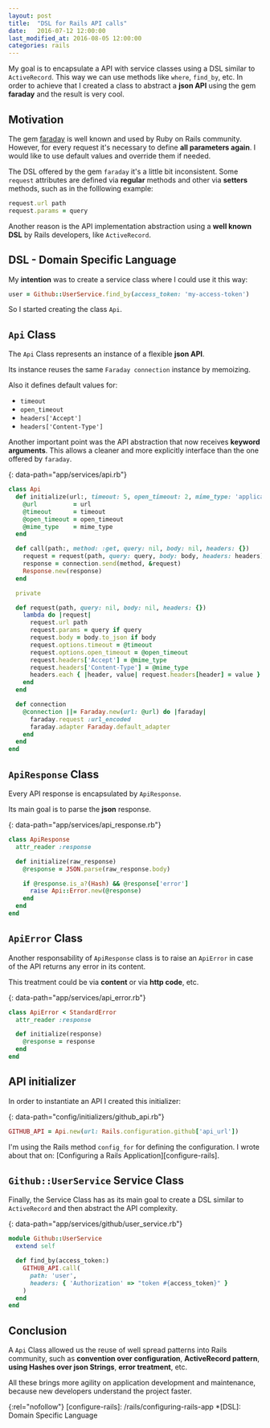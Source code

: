 ```yaml
---
layout: post
title:  "DSL for Rails API calls"
date:   2016-07-12 12:00:00
last_modified_at: 2016-08-05 12:00:00
categories: rails
---
```

My goal is to encapsulate a API with service classes using a DSL similar to `ActiveRecord`. This way we can use methods like `where`, `find_by`, etc. In order to achieve that I created a class to abstract a **json API** using the gem **faraday** and the result is very cool.

## Motivation

The gem [faraday] is well known and used by Ruby on Rails community. However, for every request it's necessary to define **all parameters again**. I would like to use default values and override them if needed.

The DSL offered by the gem `faraday` it's a little bit inconsistent. Some `request` attributes are defined via **regular** methods and other via **setters** methods, such as in the folllowing example:

```ruby
request.url path
request.params = query
```

Another reason is the API implementation abstraction using a **well known DSL** by Rails developers, like `ActiveRecord`.

## DSL - Domain Specific Language

My **intention** was to create a service class where I could use it this way:

```ruby
user = Github::UserService.find_by(access_token: 'my-access-token')
```

So I started creating the class `Api`.

## `Api` Class

The `Api` Class represents an instance of a flexible **json API**.

Its instance reuses the same `Faraday connection` instance by memoizing.

Also it defines default values for:

- `timeout`
- `open_timeout`
- `headers['Accept']`
- `headers['Content-Type']`

Another important point was the API abstraction that now receives **keyword arguments**. This allows a cleaner and more explicitly interface than the one offered by `faraday`.

{: data-path="app/services/api.rb"}
```ruby
class Api
  def initialize(url:, timeout: 5, open_timeout: 2, mime_type: 'application/json')
    @url          = url
    @timeout      = timeout
    @open_timeout = open_timeout
    @mime_type    = mime_type
  end

  def call(path:, method: :get, query: nil, body: nil, headers: {})
    request = request(path, query: query, body: body, headers: headers)
    response = connection.send(method, &request)
    Response.new(response)
  end

  private

  def request(path, query: nil, body: nil, headers: {})
    lambda do |request|
      request.url path
      request.params = query if query
      request.body = body.to_json if body
      request.options.timeout = @timeout
      request.options.open_timeout = @open_timeout
      request.headers['Accept'] = @mime_type
      request.headers['Content-Type'] = @mime_type
      headers.each { |header, value| request.headers[header] = value }
    end
  end

  def connection
    @connection ||= Faraday.new(url: @url) do |faraday|
      faraday.request :url_encoded
      faraday.adapter Faraday.default_adapter
    end
  end
end
```

## `ApiResponse` Class

Every API response is encapsulated by `ApiResponse`.

Its main goal is to parse the **json** response.

{: data-path="app/services/api_response.rb"}
```ruby
class ApiResponse
  attr_reader :response

  def initialize(raw_response)
    @response = JSON.parse(raw_response.body)

    if @response.is_a?(Hash) && @response['error']
      raise Api::Error.new(@response)
    end
  end
end
```

## `ApiError` Class

Another responsability of `ApiResponse` class is to raise an `ApiError` in case of the API returns any error in its content.

This treatment could be via **content** or via **http code**, etc.

{: data-path="app/services/api_error.rb"}
```ruby
class ApiError < StandardError
  attr_reader :response

  def initialize(response)
    @response = response
  end
end
```

## API initializer

In order to instantiate an API I created this initializer:

{: data-path="config/initializers/github_api.rb"}
```ruby
GITHUB_API = Api.new(url: Rails.configuration.github['api_url'])
```

I'm using the Rails method `config_for` for defining the configuration. I wrote about that on: [Configuring a Rails Application][configure-rails].

## `Github::UserService` Service Class

Finally, the Service Class has as its main goal to create a DSL similar to `ActiveRecord` and then abstract the API complexity.

{: data-path="app/services/github/user_service.rb"}
```ruby
module Github::UserService
  extend self

  def find_by(access_token:)
    GITHUB_API.call(
      path: 'user',
      headers: { 'Authorization' => "token #{access_token}" }
    )
  end
end
```

## Conclusion

A `Api` Class allowed us the reuse of well spread patterns into Rails community, such as **convention over configuration**, **ActiveRecord pattern**, **using Hashes over json Strings**, **error treatment**, etc.

All these brings more agility on application development and maintenance, because new developers understand the project faster.

[faraday]:         https://github.com/lostisland/faraday
{:rel="nofollow"}
[configure-rails]: /rails/configuring-rails-app
*[DSL]: Domain Specific Language
